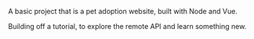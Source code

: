 A basic project that is a pet adoption website, built with Node and Vue.

Building off a tutorial, to explore the remote API and learn something new.
